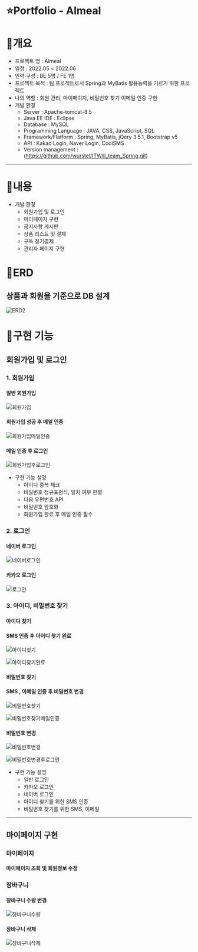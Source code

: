 ⭐️Portfolio - Almeal
======================

📝개요
=======
* 프로젝트 명 : Almeal
* 일정 : 2022.05 ~ 2022.06
* 인력 구성 : BE 5명 / FE 1명
* 프로젝트 목적 : 팀 프로젝트로서 Spring과 MyBatis 활용능력을 기르기 위한 프로젝트
* 나의 역할 : 회원 관리, 마이페이지, 비밀번호 찾기 이메일 인증 구현
* 개발 환경
  + Server : Apache-tomcat-8.5
  + Java EE IDE : Eclipse 
  + Database : MySQL
  + Programming Language : JAVA, CSS, JavaScript, SQL
  + Framework/Flatform : Spring, MyBatis, jQery 3.5.1, Bootstrap v5
  + API : Kakao Login, Naver Login, CoolSMS
  + Version management : (https://github.com/wurstel/ITWill_team_Spring.git)
* * *

📝내용
=======
* 개발 환경
  + 회원가입 및 로그인
  + 마이페이지 구현
  + 공지사항 게시판
  + 상품 리스트 및 결제
  + 구독 정기결제
  + 관리자 페이지 구현
 
📝ERD
=======
## 상품과 회원을 기준으로 DB 설계
![ERD2](https://user-images.githubusercontent.com/104838354/177591389-3e6eb6e4-ed27-4a01-a8c2-156aa6d98329.png)

📝구현 기능
=======
## 회원가입 및 로그인

### 1. 회원가입 
#### 일반 회원가입
![회원가입](https://user-images.githubusercontent.com/104838354/177592260-2cdfce4a-647d-4365-ace2-ed1c7f0d4f7c.gif)

#### 회원가입 성공 후 메일 인증 
![회원가입메일인증](https://user-images.githubusercontent.com/104838354/177592427-db0d1eda-5cd9-4369-8916-c63499bc7407.gif)

#### 메일 인증 후 로그인
![회원가입후로그인](https://user-images.githubusercontent.com/104838354/177592462-5da17504-a636-4f61-9b19-c987f8fecb3d.gif)

* 구현 기능 설명
  + 아이디 중복 체크
  + 비밀번호 정규표현식, 일치 여부 판별
  + 다음 우편번호 API
  + 비밀번호 암호화
  + 회원가입 완료 후 메일 인증 필수
  
  
### 2. 로그인
#### 네이버 로그인
![네이버로그인](https://user-images.githubusercontent.com/104838354/177592645-c6302d58-4412-45d2-9729-2278acc0d906.gif)

#### 카카오 로그인
![로그인](https://user-images.githubusercontent.com/104838354/177592682-fcf1665e-ef49-40b4-bf44-00d66188c34f.gif)

### 3. 아이디, 비밀번호 찾기
#### 아이디 찾기
#### SMS 인증 후 아이디 찾기 완료
![아이디찾기](https://user-images.githubusercontent.com/104838354/177594714-ddabc6a3-0c1b-44f3-a26d-bd5f2455fed3.gif)

![아이디찾기완료](https://user-images.githubusercontent.com/104838354/177594770-19b5affe-248b-43a8-8132-c46294dc2ad2.gif)

#### 비밀번호 찾기
#### SMS , 이메일 인증 후 비밀번호 변경
![비밀번호찾기](https://user-images.githubusercontent.com/104838354/177594860-174e4150-2509-4d32-8d7f-6479b3cfdb15.gif)

![비밀번호찾기메일인증](https://user-images.githubusercontent.com/104838354/177594906-ce2e9588-0990-429a-9990-7a009de4dc9d.gif)

#### 비밀번호 변경
![비밀번호변경](https://user-images.githubusercontent.com/104838354/177595010-ef754d10-2593-46fc-a289-3b59829f4607.gif)

![비밀번호변경후로그인](https://user-images.githubusercontent.com/104838354/177595063-5835a9b7-c00b-40d3-aadd-16bacd426ccb.gif)

* 구현 기능 설명
  + 일반 로그인
  + 카카오 로그인
  + 네이버 로그인
  + 아이디 찾기를 위한 SMS 인증
  + 비밀번호 찾기를 위한 SMS, 이메일 

---------------------------------------
## 마이페이지 구현

### 마이페이지
#### 마이페이지 조회 및 회원정보 수정

### 장바구니
#### 장바구니 수량 변경
![장바구니수량](https://user-images.githubusercontent.com/104838354/177597693-69438545-3bae-4e8f-be89-ef64372f2e06.gif)

#### 장바구니 삭제
![장바구니삭제](https://user-images.githubusercontent.com/104838354/177597676-b4fd72ae-8a0d-447f-adaf-01b78617acfd.gif)
